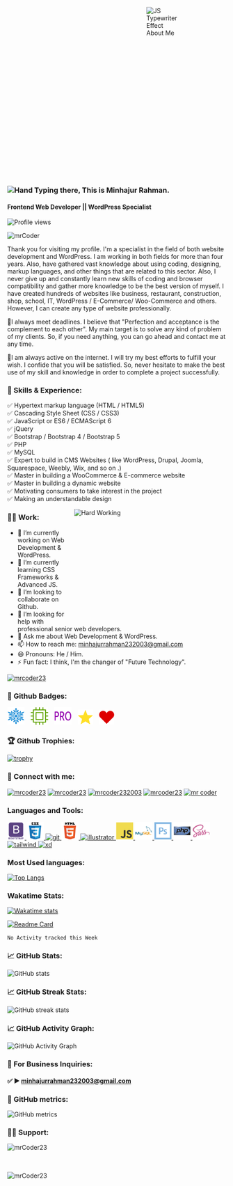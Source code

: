  <img style="width:100%; height:320px; padding:320px;" src="https://media.giphy.com/media/r5M0FNZONbdXdFoMpb/giphy.gif" alt="JS Typewriter Effect About Me"><br>

### <img style="width:60px; height:50px;" src="https://media.giphy.com/media/MPxg9U887PS0B8XT4J/giphy.gif" alt="Hand Typing"> there, This is Minhajur Rahman. 
#### Frontend Web Developer || WordPress Specialist

![Profile views](https://gpvc.arturio.dev/mrCoder23)  

<img style="width:100%; height:320px;" src="https://media.giphy.com/media/eyxurLyJhd72DuTIFj/giphy.gif" alt="mrCoder">


Thank you for visiting my profile. I'm a specialist in the field of both website development and WordPress. I am working in both fields for more than four years. Also, have gathered vast knowledge about using coding, designing, markup languages, and other things that are related to this sector. Also, I never give up and constantly learn new skills of coding and browser compatibility and gather more knowledge to be the best version of myself. I have created hundreds of websites like business, restaurant, construction, shop, school, IT, WordPress / E-Commerce/ Woo-Commerce and others. However, I can create any type of website professionally.

📌I always meet deadlines. I believe that "Perfection and acceptance is the complement to each other". My main target is to solve any kind of problem of my clients. So, if you need anything, you can go ahead and contact me at any time.

📌I am always active on the internet. I will try my best efforts to fulfill your wish. I confide that you will be satisfied. So, never hesitate to make the best use of my skill and knowledge in order to complete a project successfully.

### 💯 Skills & Experience:
✅ Hypertext markup language (HTML / HTML5) <br>
✅ Cascading Style Sheet (CSS / CSS3)  <br>
✅ JavaScript or ES6 / ECMAScript 6    <br>
✅ jQuery  <br>
✅ Bootstrap / Bootstrap 4 / Bootstrap 5  <br>
✅ PHP  <br>
✅ MySQL  <br>
✅ Expert to build in CMS Websites ( like WordPress, Drupal, Joomla, Squarespace, Weebly, Wix, and so on .)  <br>
✅ Master in building a WooCommerce & E-commerce website  <br>
✅ Master in building a dynamic website  <br>
✅ Motivating consumers to take interest in the project  <br>
✅ Making an understandable design

<img align="right" width="350px" height="250px" src="https://media.giphy.com/media/USV0ym3bVWQJJmNu3N/giphy.gif" alt="Hard Working"> 

### 👨‍💻 Work:        
- 🔭 I’m currently working on Web Development & WordPress. 
- 🌱 I’m currently learning CSS Frameworks & Advanced JS. 
- 👯 I’m looking to collaborate on Github. 
- 🤔 I’m looking for help with professional senior web developers. 
- 💬 Ask me about Web Development & WordPress. 
- 📫 How to reach me: minhajurrahman232003@gmail.com  
- 😄 Pronouns: He / Him. 
- ⚡ Fun fact: I think, I'm the changer of "Future Technology". 

<p align="left"> <a href="https://twitter.com/mrcoder23" target="blank"><img src="https://img.shields.io/twitter/follow/mrcoder23?logo=twitter&style=for-the-badge" alt="mrcoder23" /></a> </p>

### 📛 Github Badges:
<a href='https://archiveprogram.github.com/'><img src='https://raw.githubusercontent.com/acervenky/animated-github-badges/master/assets/acbadge.gif' width='40' height='40'></a> <a href='https://docs.github.com/en/developers'><img src='https://raw.githubusercontent.com/acervenky/animated-github-badges/master/assets/devbadge.gif' width='40' height='40'></a> <a href='https://github.com/pricing'><img src='https://raw.githubusercontent.com/acervenky/animated-github-badges/master/assets/pro.gif' width='40' height='40'></a> <a href='https://stars.github.com/'><img src='https://raw.githubusercontent.com/acervenky/animated-github-badges/master/assets/starbadge.gif' width='35' height='35'></a> <a href='https://docs.github.com/en/github/supporting-the-open-source-community-with-github-sponsors'><img src='https://raw.githubusercontent.com/acervenky/animated-github-badges/master/assets/sponsorbadge.gif' width='35' height='35'></a>

### 🏆 Github Trophies:

[![trophy](https://github-profile-trophy.vercel.app/?username=mrCoder23&theme=juicyfresh)](https://github.com/ryo-ma/github-profile-trophy)

### 🔗 Connect with me:
<a href="https://fb.com/mrcoder23" target="blank"><img align="center" src="https://raw.githubusercontent.com/rahuldkjain/github-profile-readme-generator/master/src/images/icons/Social/facebook.svg" alt="mrcoder23" height="30" width="40" /></a>
<a href="https://twitter.com/mrcoder23" target="blank"><img align="center" src="https://raw.githubusercontent.com/rahuldkjain/github-profile-readme-generator/master/src/images/icons/Social/twitter.svg" alt="mrcoder23" height="30" width="40" /></a>
<a href="https://instagram.com/mrcoder232003" target="blank"><img align="center" src="https://raw.githubusercontent.com/rahuldkjain/github-profile-readme-generator/master/src/images/icons/Social/instagram.svg" alt="mrcoder232003" height="30" width="40" /></a>
<a href="https://linkedin.com/in/mrcoder23" target="blank"><img align="center" src="https://raw.githubusercontent.com/rahuldkjain/github-profile-readme-generator/master/src/images/icons/Social/linked-in-alt.svg" alt="mrcoder23" height="30" width="40" /></a>
<a href="https://www.youtube.com/c/mr coder" target="blank"><img align="center" src="https://raw.githubusercontent.com/rahuldkjain/github-profile-readme-generator/master/src/images/icons/Social/youtube.svg" alt="mr coder" height="30" width="40" /></a>
 
### Languages and Tools:
<p align="left"> 
<a href="https://getbootstrap.com" target="_blank" rel="noreferrer"> <img src="https://raw.githubusercontent.com/devicons/devicon/master/icons/bootstrap/bootstrap-plain-wordmark.svg" alt="bootstrap" width="40" height="40"/> </a> <a href="https://www.w3schools.com/css/" target="_blank" rel="noreferrer"> <img src="https://raw.githubusercontent.com/devicons/devicon/master/icons/css3/css3-original-wordmark.svg" alt="css3" width="40" height="40"/> </a> <a href="https://git-scm.com/" target="_blank" rel="noreferrer"> <img src="https://www.vectorlogo.zone/logos/git-scm/git-scm-icon.svg" alt="git" width="40" height="40"/> </a> <a href="https://www.w3.org/html/" target="_blank" rel="noreferrer"> <img src="https://raw.githubusercontent.com/devicons/devicon/master/icons/html5/html5-original-wordmark.svg" alt="html5" width="40" height="40"/> </a> <a href="https://www.adobe.com/in/products/illustrator.html" target="_blank" rel="noreferrer"> <img src="https://www.vectorlogo.zone/logos/adobe_illustrator/adobe_illustrator-icon.svg" alt="illustrator" width="40" height="40"/> </a> <a href="https://developer.mozilla.org/en-US/docs/Web/JavaScript" target="_blank" rel="noreferrer"> <img src="https://raw.githubusercontent.com/devicons/devicon/master/icons/javascript/javascript-original.svg" alt="javascript" width="40" height="40"/> </a> <a href="https://www.mysql.com/" target="_blank" rel="noreferrer"> <img src="https://raw.githubusercontent.com/devicons/devicon/master/icons/mysql/mysql-original-wordmark.svg" alt="mysql" width="40" height="40"/> </a> <a href="https://www.photoshop.com/en" target="_blank" rel="noreferrer"> <img src="https://raw.githubusercontent.com/devicons/devicon/master/icons/photoshop/photoshop-line.svg" alt="photoshop" width="40" height="40"/> </a> <a href="https://www.php.net" target="_blank" rel="noreferrer"> <img src="https://raw.githubusercontent.com/devicons/devicon/master/icons/php/php-original.svg" alt="php" width="40" height="40"/> </a> <a href="https://sass-lang.com" target="_blank" rel="noreferrer"> <img src="https://raw.githubusercontent.com/devicons/devicon/master/icons/sass/sass-original.svg" alt="sass" width="40" height="40"/> </a> <a href="https://tailwindcss.com/" target="_blank" rel="noreferrer"> <img src="https://www.vectorlogo.zone/logos/tailwindcss/tailwindcss-icon.svg" alt="tailwind" width="40" height="40"/> </a> <a href="https://www.adobe.com/products/xd.html" target="_blank" rel="noreferrer"> <img src="https://cdn.worldvectorlogo.com/logos/adobe-xd.svg" alt="xd" width="40" height="40"/> </a> </p>

### Most Used languages:
[![Top Langs](https://github-readme-stats.vercel.app/api/top-langs/?username=mrCoder23)](https://github.com/mrCoder23/github-readme-stats)

### Wakatime Stats:
[![Wakatime stats](https://github-readme-stats.vercel.app/api/wakatime?username=mrCoder23)](https://github.com/mrCoder23/github-readme-stats)

[![Readme Card](https://github-readme-stats.vercel.app/api/pin/?username=anuraghazra&repo=github-readme-stats)](https://github.com/anuraghazra/github-readme-stats)


<!--START_SECTION:waka-->
```text
No Activity tracked this Week
```
<!--END_SECTION:waka-->

### 📈 GitHub Stats:
![GitHub stats](https://github-readme-stats.vercel.app/api?username=mrCoder23&show_icons=true&count_private=true&theme=great-gatsby)  

### 📈 GitHub Streak Stats:
![GitHub streak stats](https://github-readme-streak-stats.herokuapp.com/?user=mrCoder23&theme=midnight-purple)
 
### 📈 GitHub Activity Graph: 
![GitHub Activity Graph](https://activity-graph.herokuapp.com/graph?username=mrCoder23)  

### 📧 For Business Inquiries:
#### ✅ ► minhajurrahman232003@gmail.com

### 📐 GitHub metrics:
![GitHub metrics](https://metrics.lecoq.io/mrCoder23)  

<h3 align="left"> 💖🙏 Support:</h3>
<p><a href="https://www.buymeacoffee.com/mrCoder23"> <img align="left" src="https://cdn.buymeacoffee.com/buttons/v2/default-yellow.png" height="50" width="210" alt="mrCoder23" /></a> </p> 
<br><br><br>
<p > <a href="https://ko-fi.com/mrCoder23"> <img align="left" src="https://cdn.ko-fi.com/cdn/kofi3.png?v=3" height="50" width="210" alt="mrCoder23" /></a></p>











